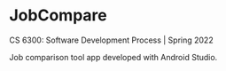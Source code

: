 # JobCompare
CS 6300: Software Development Process | Spring 2022

Job comparison tool app developed with Android Studio.
